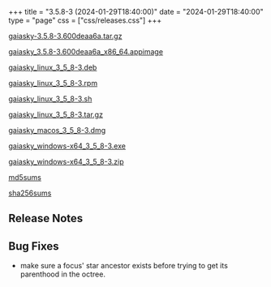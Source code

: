+++
title = "3.5.8-3 (2024-01-29T18:40:00)"
date = "2024-01-29T18:40:00"
type = "page"
css = ["css/releases.css"]
+++

<section class="download-links">

<div class="package">

[gaiasky-3.5.8-3.600deaa6a.tar.gz](https://gaia.ari.uni-heidelberg.de/gaiasky/releases/3.5.8-3.600deaa6a/gaiasky-3.5.8-3.600deaa6a.tar.gz)

</div>
<div class="package">

[gaiasky_3.5.8-3.600deaa6a_x86_64.appimage](https://gaia.ari.uni-heidelberg.de/gaiasky/releases/3.5.8-3.600deaa6a/gaiasky_3.5.8-3.600deaa6a_x86_64.appimage)

</div>
<div class="package">

[gaiasky_linux_3_5_8-3.deb](https://gaia.ari.uni-heidelberg.de/gaiasky/releases/3.5.8-3.600deaa6a/gaiasky_linux_3_5_8-3.deb)

</div>
<div class="package">

[gaiasky_linux_3_5_8-3.rpm](https://gaia.ari.uni-heidelberg.de/gaiasky/releases/3.5.8-3.600deaa6a/gaiasky_linux_3_5_8-3.rpm)

</div>
<div class="package">

[gaiasky_linux_3_5_8-3.sh](https://gaia.ari.uni-heidelberg.de/gaiasky/releases/3.5.8-3.600deaa6a/gaiasky_linux_3_5_8-3.sh)

</div>
<div class="package">

[gaiasky_linux_3_5_8-3.tar.gz](https://gaia.ari.uni-heidelberg.de/gaiasky/releases/3.5.8-3.600deaa6a/gaiasky_linux_3_5_8-3.tar.gz)

</div>
<div class="package">

[gaiasky_macos_3_5_8-3.dmg](https://gaia.ari.uni-heidelberg.de/gaiasky/releases/3.5.8-3.600deaa6a/gaiasky_macos_3_5_8-3.dmg)

</div>
<div class="package">

[gaiasky_windows-x64_3_5_8-3.exe](https://gaia.ari.uni-heidelberg.de/gaiasky/releases/3.5.8-3.600deaa6a/gaiasky_windows-x64_3_5_8-3.exe)

</div>
<div class="package">

[gaiasky_windows-x64_3_5_8-3.zip](https://gaia.ari.uni-heidelberg.de/gaiasky/releases/3.5.8-3.600deaa6a/gaiasky_windows-x64_3_5_8-3.zip)

</div>
<div class="package">

[md5sums](https://gaia.ari.uni-heidelberg.de/gaiasky/releases/3.5.8-3.600deaa6a/md5sums)

</div>
<div class="package">

[sha256sums](https://gaia.ari.uni-heidelberg.de/gaiasky/releases/3.5.8-3.600deaa6a/sha256sums)

</div>


</section>

<section class="release-notes">

# Release Notes


## Bug Fixes
- make sure a focus' star ancestor exists before trying to get its parenthood in the octree.

</section>